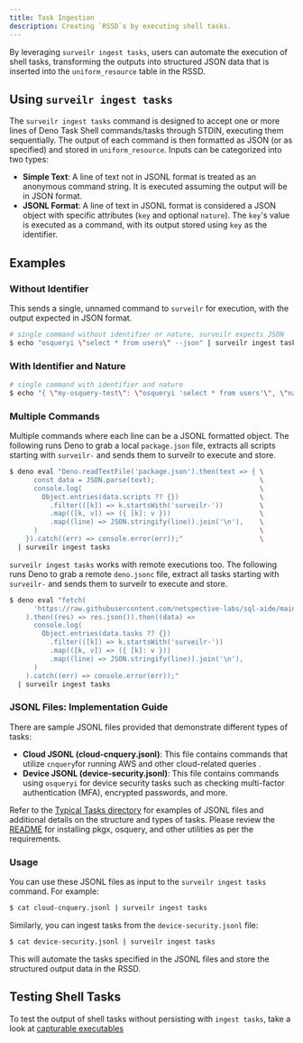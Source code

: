 ```yaml
---
title: Task Ingestion
description: Creating `RSSD`s by executing shell tasks.
---
```


By leveraging `surveilr ingest tasks`, users can automate the execution of shell tasks, transforming the outputs into structured JSON data that is inserted into the `uniform_resource` table in the RSSD.

## Using `surveilr ingest tasks`

The `surveilr ingest tasks` command is designed to accept one or more lines of Deno Task Shell commands/tasks through STDIN, executing them sequentially. The output of each command is then formatted as JSON (or as specified) and stored in `uniform_resource`. Inputs can be categorized into two types:

- **Simple Text**: A line of text not in JSONL format is treated as an anonymous command string. It is executed assuming the output will be in JSON format.
- **JSONL Format**: A line of text in JSONL format is considered a JSON object with specific attributes (`key` and optional `nature`). The `key`'s value is executed as a command, with its output stored using `key` as the identifier.

## Examples

### Without Identifier

This sends a single, unnamed command to `surveilr` for execution, with the output expected in JSON format.

```bash
# single command without identifier or nature, surveilr expects JSON
$ echo "osqueryi \"select * from users\" --json" | surveilr ingest tasks
```

### With Identifier and Nature

```bash
# single command with identifier and nature
$ echo "{ \"my-osquery-test\": \"osqueryi 'select * from users'\", \"nature\": \"txt\" }" | surveilr ingest tasks
```

### Multiple Commands

Multiple commands where each line can be a JSONL formatted object. The following runs Deno to grab a local `package.json` file, extracts all scripts starting with `surveilr-` and sends them to surveilr to execute and store.

```bash
$ deno eval "Deno.readTextFile('package.json').then(text => { \
      const data = JSON.parse(text);                          \
      console.log(                                            \
        Object.entries(data.scripts ?? {})                    \
          .filter(([k]) => k.startsWith('surveilr-'))         \
          .map(([k, v]) => ({ [k]: v }))                      \
          .map((line) => JSON.stringify(line)).join('\n'),    \
      )                                                       \
    }).catch((err) => console.error(err));"                   \
  | surveilr ingest tasks
```

`surveilr ingest tasks` works with remote executions too. The following runs Deno to grab a remote `deno.jsonc` file, extract all tasks starting with `surveilr-` and sends them to surveilr to execute and store.

```bash
$ deno eval "fetch(                                                                  \
      'https://raw.githubusercontent.com/netspective-labs/sql-aide/main/deno.jsonc', \
    ).then((res) => res.json()).then((data) =>                                       \
      console.log(                                                                   \
        Object.entries(data.tasks ?? {})                                             \
          .filter(([k]) => k.startsWith('surveilr-'))                                \
          .map(([k, v]) => ({ [k]: v }))                                             \
          .map((line) => JSON.stringify(line)).join('\n'),                           \
      )                                                                              \
    ).catch((err) => console.error(err));"                                           \
  | surveilr ingest tasks
```

### JSONL Files: Implementation Guide

There are sample JSONL files provided that demonstrate different types of tasks:

- **Cloud JSONL (cloud-cnquery.jsonl)**: This file contains commands that utilize `cnquery`for running AWS and other cloud-related queries .
- **Device JSONL (device-security.jsonl)**: This file contains commands using `osqueryi` for device security tasks such as checking multi-factor authentication (MFA), encrypted passwords, and more.

Refer to the [Typical Tasks directory](https://github.com/opsfolio/resource-surveillance/tree/main/support/tasks/typical) for examples of JSONL files and additional details on the structure and types of tasks. Please review the [README](https://github.com/opsfolio/resource-surveillance/blob/main/support/tasks/typical/README.md) for installing pkgx, osquery, and other utilities as per the requirements.

### Usage

You can use these JSONL files as input to the `surveilr ingest tasks` command. For example:

```bash
$ cat cloud-cnquery.jsonl | surveilr ingest tasks
```

Similarly, you can ingest tasks from the `device-security.jsonl` file:

```bash
$ cat device-security.jsonl | surveilr ingest tasks
```

This will automate the tasks specified in the JSONL files and store the structured output data in the RSSD.

## Testing Shell Tasks

To test the output of shell tasks without persisting with `ingest tasks`, take a look at [capturable executables](/surveilr/reference/ingest/capexec#testing-shell-tasks)

